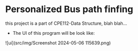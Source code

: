 # Personalized Bus path finfing

this project is a part of CPE112-Data Structure, blah blah...

- The UI of this program will be look like:

![ui](src/img/Screenshot 2024-05-06 115639.png)
